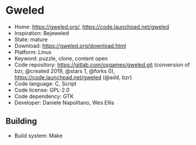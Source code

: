 # Gweled

- Home: https://gweled.org/, https://code.launchpad.net/gweled
- Inspiration: Bejeweled
- State: mature
- Download: https://gweled.org/download.html
- Platform: Linux
- Keyword: puzzle, clone, content open
- Code repository: https://gitlab.com/osgames/gweled.git (conversion of bzr, @created 2019, @stars 1, @forks 0), https://code.launchpad.net/gweled (@add, bzr)
- Code language: C, Script
- Code license: GPL-2.0
- Code dependency: GTK
- Developer: Daniele Napolitano, Wes Ellis

## Building

- Build system: Make

